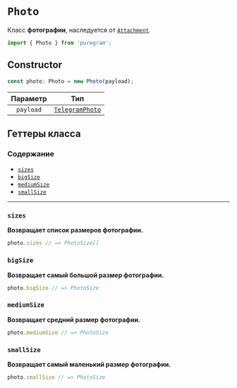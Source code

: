 # `Photo`

Класс **фотографии**, наследуется от [`Attachment`](attachment.md).

```ts
import { Photo } from 'puregram';
```

## Constructor

```ts
const photo: Photo = new Photo(payload);
```

| Параметр  |                             Тип                             |
| :-------: | :---------------------------------------------------------: |
| `payload` | [`TelegramPhoto`](https://core.telegram.org/bots/api#photo) |

## Геттеры класса

### Содержание

* [`sizes`](#sizes)
* [`bigSize`](#bigsize)
* [`mediumSize`](#mediumsize)
* [`smallSize`](#smallsize)

---

### `sizes`

**Возвращает список размеров фотографии.**

```ts
photo.sizes // => PhotoSize[]
```

### `bigSize`

**Возвращает самый большой размер фотографии.**

```ts
photo.bigSize // => PhotoSize
```

### `mediumSize`

**Возвращает средний размер фотографии.**

```ts
photo.mediumSize // => PhotoSize
```

### `smallSize`

**Возвращает самый маленький размер фотографии.**

```ts
photo.smallSize // => PhotoSize
```
